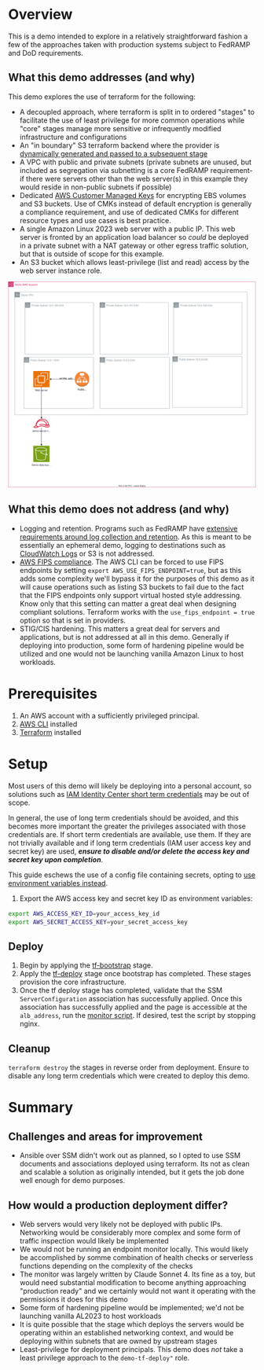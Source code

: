 # Overview
This is a demo intended to explore in a relatively straightforward fashion a few of the approaches taken with production systems subject to FedRAMP and DoD requirements.

## What this demo addresses (and why)

This demo explores the use of terraform for the following:

- A decoupled approach, where terraform is split in to ordered "stages" to facilitate the use of least privilege for more common operations while "core" stages manage more sensitive or infrequently modified infrastructure and configurations
- An "in boundary" S3 terraform backend where the provider is [dynamically generated and passed to a subsequent stage](./tf-bootstrap/outputs.tf)
- A VPC with public and private subnets (private subnets are unused, but included as segregation via subnetting is a core FedRAMP requirement- if there were servers other than the web server(s) in this example they would reside in non-public subnets if possible)
- Dedicated [AWS Customer Managed Keys](https://docs.aws.amazon.com/kms/latest/developerguide/concepts.html) for encrypting EBS volumes and S3 buckets. Use of CMKs instead of default encryption is generally a compliance requirement, and use of dedicated CMKs for different resource types and use cases is best practice.
- A single Amazon Linux 2023 web server with a public IP. This web server is fronted by an application load balancer so _could_ be deployed in a private subnet with a NAT gateway or other egress traffic solution, but that is outside of scope for this example.
- An S3 bucket which allows least-privilege (list and read) access by the web server instance role.

![demo architecture](./demo-architecture.svg)

## What this demo does not address (and why)
- Logging and retention. Programs such as FedRAMP have [extensive requirements around log collection and retention](https://www.whitehouse.gov/wp-content/uploads/2021/08/M-21-31-Improving-the-Federal-Governments-Investigative-and-Remediation-Capabilities-Related-to-Cybersecurity-Incidents.pdf). As this is meant to be essentially an ephemeral demo, logging to destinations such as [CloudWatch Logs](https://docs.aws.amazon.com/AmazonCloudWatch/latest/logs/WhatIsCloudWatchLogs.html) or S3 is not addressed. 
- [AWS FIPS compliance](https://aws.amazon.com/compliance/fips/). The AWS CLI can be forced to use FIPS endpoints by setting `export AWS_USE_FIPS_ENDPOINT=true`, but as this adds some complexity we'll bypass it for the purposes of this demo as it will cause operations such as listing S3 buckets to fail due to the fact that the FIPS endpoints only support virtual hosted style addressing. Know only that this setting can matter a great deal when designing compliant solutions. Terraform works with the `use_fips_endpoint = true` option so that is set in providers.
- STIG/CIS hardening. This matters a great deal for servers and applications, but is not addressed at all in this demo. Generally if deploying into production, some form of hardening pipeline would be utilized and one would not be launching vanilla Amazon Linux to host workloads.

# Prerequisites
1. An AWS account with a sufficiently privileged principal. 
2. [AWS CLI](https://aws.amazon.com/cli/) installed
3. [Terraform](https://developer.hashicorp.com/terraform) installed

# Setup
Most users of this demo will likely be deploying into a personal account, so solutions such as [IAM Identity Center short term credentials](https://docs.aws.amazon.com/cli/latest/userguide/cli-configure-sso.html) may be out of scope.

In general, the use of long term credentials should be avoided, and this becomes more important the greater the privileges associated with those credentials are. If short term credentials are available, use them. If they are not trivially available and if long term credentials (IAM user access key and secret key) are used, ***ensure to disable and/or delete the access key and secret key upon completion***.

This guide eschews the use of a config file containing secrets, opting to [use environment variables instead](https://docs.aws.amazon.com/cli/latest/userguide/cli-configure-envvars.html).

1. Export the AWS access key and secret key ID as environment variables:
```bash
export AWS_ACCESS_KEY_ID=your_access_key_id
export AWS_SECRET_ACCESS_KEY=your_secret_access_key
```

## Deploy
1. Begin by applying the [tf-bootstrap](./tf-bootstrap/README.md) stage. 
2. Apply the [tf-deploy](./tf-deploy/README.md) stage once bootstrap has completed. These stages provision the core infrastructure. 
3. Once the tf deploy stage has completed, validate that the SSM `ServerConfiguration` association has successfully applied. Once this association has successfully applied and the page is accessible at the `alb_address`, run the [monitor script](./monitor/README.md). If desired, test the script by stopping nginx.

## Cleanup
`terraform destroy` the stages in reverse order from deployment. Ensure to disable any long term credentials which were created to deploy this demo.

# Summary

## Challenges and areas for improvement
- Ansible over SSM didn't work out as planned, so I opted to use SSM documents and associations deployed using terraform. Its not as clean and scalable a solution as originally intended, but it gets the job done well enough for demo purposes.

## How would a production deployment differ?
- Web servers would very likely not be deployed with public IPs. Networking would be considerably more complex and some form of traffic inspection would likely be implemented
- We would not be running an endpoint monitor locally. This would likely be accomplished by somme combination of health checks or serverless functions depending on the complexity of the checks
- The monitor was largely written by Claude Sonnet 4. Its fine as a toy, but would need substantial modification to become anything approaching "production ready" and we certainly would not want it operating with the permissions it does for this demo
- Some form of hardening pipeline would be implemented; we'd not be launching vanilla AL2023 to host workloads
- It is quite possible that the stage which deploys the servers would be operating within an established networking context, and would be deploying within subnets that are owned by upstream stages
- Least-privilege for deployment principals. This demo does _not_ take a least privilege approach to the `demo-tf-deploy"` role.